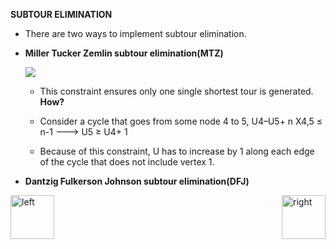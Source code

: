 

<b>SUBTOUR ELIMINATION</b>

- There are two ways to implement subtour elimination.

- <b>Miller Tucker Zemlin subtour elimination(MTZ)</b>

    <img src="https://cloud.githubusercontent.com/assets/14101008/11611645/44432dc4-9b95-11e5-87a8-100208074fb9.PNG"></img>
 
  - This constraint ensures only one single shortest tour is generated. <b>How?</b>

  - Consider a cycle that goes from some node 4 to 5,
     U4–U5+ n X4,5 ≤ n-1 ---> U5 ≥ U4+ 1 
  - Because of this constraint, U has to increase by 1 along each edge of the cycle that does not include vertex 1.

- <b>Dantzig Fulkerson Johnson subtour elimination(DFJ)</b>



[<img align="left" alt="left" src="https://cloud.githubusercontent.com/assets/14101008/11165526/091b197c-8acf-11e5-8ac1-3a1e5042ed78.png" width="70" height="70"></img>](https://github.com/vaishnaviviswanathan/LPproject/blob/master/4.md)
[<img align="right" alt="right" src="https://cloud.githubusercontent.com/assets/14101008/11165527/0a4289a2-8acf-11e5-8378-c5e3a55ab4dc.png" width="70" height="70"></img>](https://github.com/vaishnaviviswanathan/LPproject/blob/master/6.md)
